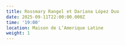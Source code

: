 ```yaml
---
title: Rossmary Rangel et Dariana López Duo
date: 2025-09-11T22:00:00.000Z
time: '19:00'
location: Maison de L’Amerique Latine
weight: 1
---
```


